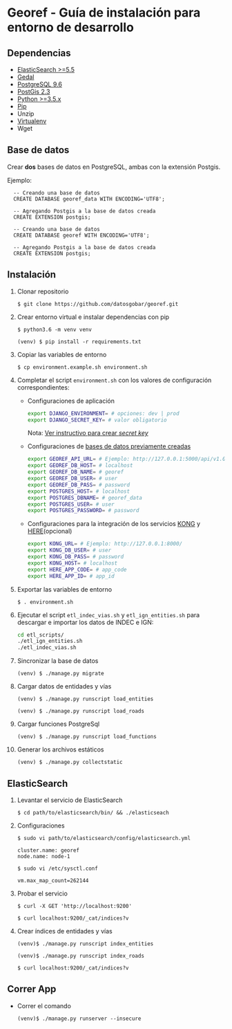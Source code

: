 # Georef - Guía de instalación para entorno de desarrollo

## Dependencias

- [ElasticSearch >=5.5](https://www.elastic.co/guide/en/elasticsearch/reference/current/_installation.html)
- [Gedal](http://www.gdal.org/index.html)
- [PostgreSQL 9.6](https://www.postgresql.org/download/)
- [PostGis 2.3](http://postgis.net/install/)
- [Python >=3.5.x](https://www.python.org/downloads/)
- [Pip](https://pip.pypa.io/en/stable/installing/)
- Unzip
- [Virtualenv](https://packaging.python.org/guides/installing-using-pip-and-virtualenv/)
- Wget

## Base de datos

Crear **dos** bases de datos en PostgreSQL, ambas con la extensión Postgis.

Ejemplo:

```plsql
  -- Creando una base de datos
  CREATE DATABASE georef_data WITH ENCODING='UTF8';

  -- Agregando Postgis a la base de datos creada
  CREATE EXTENSION postgis;
```

```plsql
  -- Creando una base de datos
  CREATE DATABASE georef WITH ENCODING='UTF8';

  -- Agregando Postgis a la base de datos creada
  CREATE EXTENSION postgis;
```

## Instalación

1. Clonar repositorio

    `$ git clone https://github.com/datosgobar/georef.git`

2. Crear entorno virtual e instalar dependencias con pip

    `$ python3.6 -m venv venv`

    `(venv) $ pip install -r requirements.txt`

3. Copiar las variables de entorno

    `$ cp environment.example.sh environment.sh`

4. Completar el script `environment.sh` con los valores de configuración correspondientes:

    - Configuraciones de aplicación

        ```bash
        export DJANGO_ENVIRONMENT= # opciones: dev | prod
        export DJANGO_SECRET_KEY= # valor obligatorio
        ```

        Nota: [Ver instructivo para crear _secret key_](python3.6.md#secret-key)

    - Configuraciones de [bases de datos previamente creadas](#base-de-datos)

        ```bash
        export GEOREF_API_URL= # Ejemplo: http://127.0.0.1:5000/api/v1.0/
        export GEOREF_DB_HOST= # localhost
        export GEOREF_DB_NAME= # georef
        export GEOREF_DB_USER= # user
        export GEOREF_DB_PASS= # password
        export POSTGRES_HOST= # localhost
        export POSTGRES_DBNAME= # georef_data
        export POSTGRES_USER= # user
        export POSTGRES_PASSWORD= # password
        ```

    - Configuraciones para la integración de los servicios [KONG](../resources/kong.md) y [HERE](https://developer.here.com/)(opcional)

        ```bash
        export KONG_URL= # Ejemplo: http://127.0.0.1:8000/
        export KONG_DB_USER= # user
        export KONG_DB_PASS= # password
        export KONG_HOST= # localhost
        export HERE_APP_CODE= # app_code
        export HERE_APP_ID= # app_id
        ```

5. Exportar las variables de entorno

    `$ . environment.sh`

6. Ejecutar el script `etl_indec_vias.sh` y `etl_ign_entities.sh` para descargar e importar los datos de INDEC e IGN:

    ```bash
    cd etl_scripts/
    ./etl_ign_entities.sh
    ./etl_indec_vias.sh
    ```

7. Sincronizar la base de datos

    `(venv) $ ./manage.py migrate`

8. Cargar datos de entidades y vías

    `(venv) $ ./manage.py runscript load_entities`

    `(venv) $ ./manage.py runscript load_roads`

9. Cargar funciones PostgreSql

    `(venv) $ ./manage.py runscript load_functions`
    
10. Generar los archivos estáticos

    `(venv) $ ./manage.py collectstatic`

## ElasticSearch

1. Levantar el servicio de ElasticSearch

    `$ cd path/to/elasticsearch/bin/ && ./elasticseach`

2. Configuraciones

    `$ sudo vi path/to/elasticsearch/config/elasticsearch.yml`

    ```
    cluster.name: georef
    node.name: node-1
    ```

    `$ sudo vi /etc/sysctl.conf`

    ```
    vm.max_map_count=262144
    ```

3. Probar el servicio

    `$ curl -X GET 'http://localhost:9200'`

    `$ curl localhost:9200/_cat/indices?v`

4. Crear índices de entidades y vías

    `(venv)$ ./manage.py runscript index_entities`

    `(venv)$ ./manage.py runscript index_roads`

    `$ curl localhost:9200/_cat/indices?v`

## Correr App

- Correr el comando

    `(venv)$ ./manage.py runserver --insecure`
